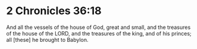 # 2 Chronicles 36:18

And all the vessels of the house of God, great and small, and the treasures of the house of the LORD, and the treasures of the king, and of his princes; all [these] he brought to Babylon.
